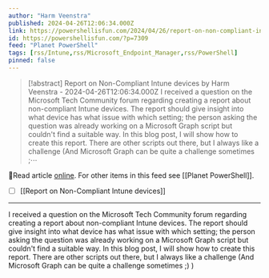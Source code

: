 ```yaml
---
author: "Harm Veenstra"
published: 2024-04-26T12:06:34.000Z
link: https://powershellisfun.com/2024/04/26/report-on-non-compliant-intune-devices/
id: https://powershellisfun.com/?p=7309
feed: "Planet PowerShell"
tags: [rss/Intune,rss/Microsoft_Endpoint_Manager,rss/PowerShell]
pinned: false
---
```

> [!abstract] Report on Non-Compliant Intune devices by Harm Veenstra - 2024-04-26T12:06:34.000Z
> I received a question on the Microsoft Tech Community forum regarding creating a report about non-compliant Intune devices. The report should give insight into what device has what issue with which setting; the person asking the question was already working on a Microsoft Graph script but couldn't find a suitable way. In this blog post, I will show how to create this report. There are other scripts out there, but I always like a challenge (And Microsoft Graph can be quite a challenge sometimes ;⋯

🔗Read article [online](https://powershellisfun.com/2024/04/26/report-on-non-compliant-intune-devices/). For other items in this feed see [[Planet PowerShell]].

- [ ] [[Report on Non-Compliant Intune devices]]
- - -
I received a question on the Microsoft Tech Community forum regarding creating a report about non-compliant Intune devices. The report should give insight into what device has what issue with which setting; the person asking the question was already working on a Microsoft Graph script but couldn't find a suitable way. In this blog post, I will show how to create this report. There are other scripts out there, but I always like a challenge (And Microsoft Graph can be quite a challenge sometimes ;) )
